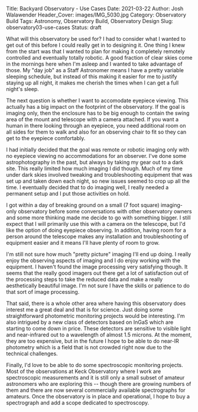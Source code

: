 Title: Backyard Observatory - Use Cases
Date: 2021-03-22
Author: Josh Walawender
Header_Cover: images/IMG_5030.jpg
Category: Observatory Build
Tags: Astronomy, Observatory Build, Observatory Design
Slug: observatory03-use-cases
Status: draft

What will this observatory be used for?  I had to consider what I wanted to get out of this before I could really get in to designing it.  One thing I knew from the start was that I wanted to plan for making it completely remotely controlled and eventually totally robotic.  A good fraction of clear skies come in the mornings here when I'm asleep and I wanted to take advantage of those.  My "day job" as a Staff Astronomer means I have a pretty variable sleeping schedule, but instead of this making it easier for me to justify staying up all night, it makes me cherish the times when I can get a full night's sleep.

The next question is whether I want to accomodate eyepiece viewing.  This actually has a big impact on the footprint of the observatory.  If the goal is imaging only, then the enclosure has to be big enough to contain the swing area of the mount and telescope with a camera attached.  If you want a human in there looking through an eyepiece, you need additional room on all sides for them to walk and also for an observing chair to fit so they can get to the eyepiece comfortably.

I had initially decided that the goal was remote or robotic imaging only with no eyepiece viewing no accommodations for an observer.  I've done some astrophotography in the past, but always by taking my gear out to a dark site.  This really limited how much imaging I did though.  Much of my time under dark skies involved tweaking and troubleshooting equipment that was set up and taken down each night, so new issues seemed to crop up all the time.  I eventually decided that to do imaging well, I really needed a permanent setup and I put those activities on hold.

I got within a day of breaking ground on a small (7 foot square) imaging-only observatory before some conversations with other observatory owners and some more thinking made me decide to go with something bigger.  I still expect that I will primarily use this with a camera on the telescope, but I'd like the option of doing eyepiece observing.  In addition, having room for a person around the telescope makes any installation and troubleshooting of equipment easier and it means I'll have plenty of room to grow.

I'm still not sure how much "pretty picture" imaging I'll end up doing.  I really enjoy the observing aspects of imaging and I do enjoy working with the equipment.  I haven't found the image processing very satisfying though.  It seems that the really good imagers out there get a lot of satisfaction out of the processing steps to take the reduced data and make a really aesthetically beautiful image.  I'm not sure I have the skills or patience to do that sort of image processing.

That said, there is a whole other area where having this observatory does interest me a great deal and that is for science.  Just doing some straightforward photometric monitoring projects would be interesting.  I'm also intrigued by a new class of detectors based on InGaS which are starting to come down in price.  These detectors are sensitive to visible light and near-infrared out to a wavelength of almost 1.5 microns.  At the moment, they are too expensive, but in the future I hope to be able to do near-IR photometry which is a field that is not crowded right now due to the technical challenges.

Finally, I'd love to be able to do some spectroscopic monitoring projects.  Most of the observations at Keck Observatory where I work are spectroscopic measurements and it is still only a small subset of amateur astronomers who are exploring this -- though there are growing numbers of them and there are now several commercially available spectrographs for amateurs.  Once the observatory is in place and operational, I hope to buy a spectrograph and add a scope dedicated to spectroscopy.
